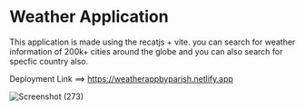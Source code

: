 # Weather Application

This application is made using the recatjs + vite. you can search for weather information of 200k+ cities around the globe and you can also search for specfic country also. 

Deployment Link ==> https://weatherappbyparish.netlify.app


![Screenshot (273)](https://github.com/Samael-24/weatherapplication/assets/113285708/48503ecd-8666-4b29-a3dc-e02832f98746)
